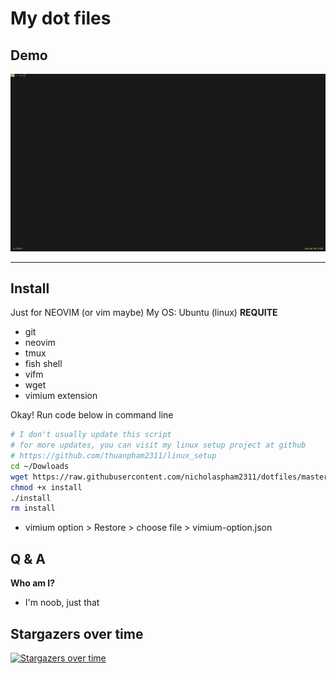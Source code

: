 # My dot files

## Demo

<a href="https://raw.githubusercontent.com/thuanpham2311/dotfiles/master/img/dotfiles.gif">
<img src="./img/dotfiles.gif">
</a>

---

## Install

Just for NEOVIM (or vim maybe)
My OS: Ubuntu (linux)
**REQUITE**

- git
- neovim
- tmux
- fish shell
- vifm
- wget
- vimium extension

Okay! Run code below in command line

```bash
# I don't usually update this script
# for more updates, you can visit my linux setup project at github
# https://github.com/thuanpham2311/linux_setup
cd ~/Dowloads
wget https://raw.githubusercontent.com/nicholaspham2311/dotfiles/master/install
chmod +x install
./install
rm install
```

- vimium option > Restore > choose file > vimium-option.json

## Q & A

**Who am I?**

- I'm noob, just that

## Stargazers over time

[![Stargazers over time](https://starchart.cc/thuanpham2311/dotfiles.svg)](https://starchart.cc/thuanpham2311/dotfiles)
